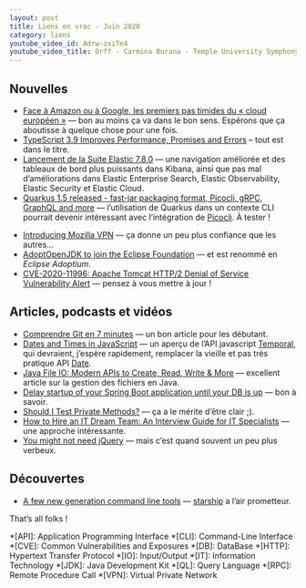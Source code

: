 ```yaml
---
layout: post
title: Liens en vrac - Juin 2020
category: liens
youtube_video_id: Adrw-zxiTe4
youtube_video_title: Orff - Carmina Burana - Temple University Symphony Orchestra
---
```


## Nouvelles

- [Face à Amazon ou à Google, les premiers pas timides du « cloud européen »](https://www.lemonde.fr/economie/article/2020/06/04/face-a-amazon-ou-a-google-les-premiers-pas-timides-du-cloud-europeen_6041797_3234.html)
  — bon au moins ça va dans le bon sens. Espérons que ça aboutisse à quelque chose pour une fois.
- [TypeScript 3.9 Improves Performance, Promises and Errors](https://www.infoq.com/news/2020/05/typescript-3-9-release/)
  – tout est dans le titre.
- [Lancement de la Suite Elastic 7.8.0](https://www.elastic.co/fr/blog/whats-new-in-elastic-stack-7-8-0-release)
  — une navigation améliorée et des tableaux de bord plus puissants dans Kibana, ainsi que pas mal d’améliorations dans
  Elastic Enterprise Search, Elastic Observability, Elastic Security et Elastic Cloud.
- [Quarkus 1.5 released - fast-jar packaging format, Picocli, gRPC, GraphQL and more](https://quarkus.io/blog/quarkus-1-5-final-released/)
  — l’utilisation de Quarkus dans un contexte CLI pourrait devenir intéressant avec l’intégration de
  [Picocli](https://picocli.info/). À tester !
* [Introducing Mozilla VPN](https://blog.mozilla.org/futurereleases/2020/06/18/introducing-firefox-private-network-vpns-official-product-the-mozilla-vpn/)
  — ça donne un peu plus confiance que les autres…
* [AdoptOpenJDK to join the Eclipse Foundation](https://blog.adoptopenjdk.net/2020/06/adoptopenjdk-to-join-the-eclipse-foundation/)
  — et est renommé en _Eclipse Adoptium_.
* [CVE-2020-11996: Apache Tomcat HTTP/2 Denial of Service Vulnerability Alert](https://nvd.nist.gov/vuln/detail/CVE-2020-11996)
  — pensez à vous mettre à jour !

## Articles, podcasts et vidéos

* [Comprendre Git en 7 minutes](https://www.jesuisundev.com/comprendre-git-en-7-minutes/)
  — un bon article pour les débutant.
* [Dates and Times in JavaScript](https://blogs.igalia.com/compilers/2020/06/23/dates-and-times-in-javascript/)
  — un aperçu de l’API javascript [Temporal](https://tc39.es/proposal-temporal/docs/cookbook.html), qui devraient,
  j’espère rapidement, remplacer la vieille et pas très pratique
  API [Date](https://www.w3schools.com/jsref/jsref_obj_date.asp).
* [Java File IO: Modern APIs to Create, Read, Write & More](https://www.marcobehler.com/guides/java-files)
  — excellent article sur la gestion des fichiers en Java.
* [Delay startup of your Spring Boot application until your DB is up](https://deinum.biz/2020-06-30-Wait-for-database-startup/)
  — bon à savoir.
* [Should I Test Private Methods?](http://shoulditestprivatemethods.com/)
  — ça a le mérite d’être clair ;).
* [How to Hire an IT Dream Team: An Interview Guide for IT Specialists](https://dzone.com/articles/how-to-conduct-an-interview-and-evaluate-developer)
  — une approche intéressante.
* [You might not need jQuery](http://youmightnotneedjquery.com/)
  — mais c’est quand souvent un peu plus verbeux.

## Découvertes

* [A few new generation command line tools](https://kushaldas.in/posts/a-few-new-generation-command-line-tools.html)
  — [starship](https://starship.rs/) a l’air prometteur.

That’s all folks !

<!-- prettier-ignore-start -->
*[API]: Application Programming Interface
*[CLI]: Command-Line Interface
*[CVE]: Common Vulnerabilities and Exposures
*[DB]: DataBase
*[HTTP]: Hypertext Transfer Protocol
*[IO]: Input/Output
*[IT]: Information Technology
*[JDK]: Java Development Kit
*[QL]: Query Language
*[RPC]: Remote Procedure Call
*[VPN]: Virtual Private Network
<!-- prettier-ignore-end -->
